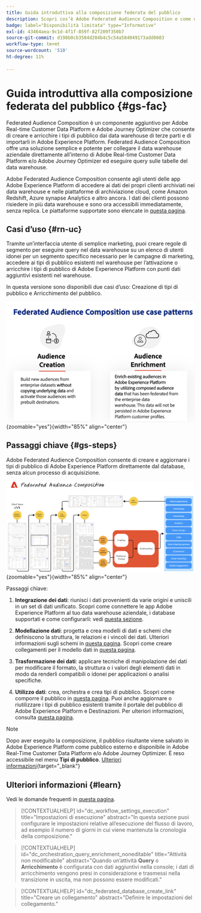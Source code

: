 ```yaml
---
title: Guida introduttiva alla composizione federata del pubblico
description: Scopri cos’è Adobe Federated Audience Composition e come utilizzarlo in Adobe Experience Platform
badge: label="Disponibilità limitata" type="Informative"
exl-id: 43464aea-9c1d-4f1f-859f-82f209f350b7
source-git-commit: d198b0cb3584d204b4c5c54a584049173add0603
workflow-type: tm+mt
source-wordcount: '510'
ht-degree: 11%

---
```


# Guida introduttiva alla composizione federata del pubblico {#gs-fac}

Federated Audience Composition è un componente aggiuntivo per Adobe Real-time Customer Data Platform e Adobe Journey Optimizer che consente di creare e arricchire i tipi di pubblico dai data warehouse di terze parti e di importarli in Adobe Experience Platform. Federated Audience Composition offre una soluzione semplice e potente per collegare il data warehouse aziendale direttamente all’interno di Adobe Real-time Customer Data Platform e/o Adobe Journey Optimizer ed eseguire query sulle tabelle del data warehouse.

Adobe Federated Audience Composition consente agli utenti delle app Adobe Experience Platform di accedere ai dati dei propri clienti archiviati nei data warehouse e nelle piattaforme di archiviazione cloud, come Amazon Redshift, Azure synapse Analytics e altro ancora. I dati dei clienti possono risiedere in più data warehouse e sono ora accessibili immediatamente, senza replica. Le piattaforme supportate sono elencate in [questa pagina](../connections/federated-db.md#supported-db).

## Casi d’uso {#rn-uc}

Tramite un’interfaccia utente di semplice marketing, puoi creare regole di segmento per eseguire query nel data warehouse su un elenco di utenti idonei per un segmento specifico necessario per le campagne di marketing, accedere ai tipi di pubblico esistenti nel warehouse per l’attivazione o arricchire i tipi di pubblico di Adobe Experience Platform con punti dati aggiuntivi esistenti nel warehouse.

In questa versione sono disponibili due casi d’uso: Creazione di tipi di pubblico e Arricchimento del pubblico.

![diagramma](assets/fac-use-cases.png){zoomable="yes"}{width="85%" align="center"}

## Passaggi chiave {#gs-steps}

Adobe Federated Audience Composition consente di creare e aggiornare i tipi di pubblico di Adobe Experience Platform direttamente dal database, senza alcun processo di acquisizione.

![diagramma](assets/steps-diagram.png){zoomable="yes"}{width="85%" align="center"}

Passaggi chiave:

1. **Integrazione dei dati**: riunisci i dati provenienti da varie origini e uniscili in un set di dati unificato. Scopri come connettere le app Adobe Experience Platform al tuo data warehouse aziendale, i database supportati e come configurarli: vedi [questa sezione](../connections/federated-db.md).

2. **Modellazione dati**: progetta e crea modelli di dati e schemi che definiscono la struttura, le relazioni e i vincoli dei dati. Ulteriori informazioni sugli schemi in [questa pagina](../customer/schemas.md). Scopri come creare collegamenti per il modello dati in [questa pagina](../data-management/gs-models.md).

3. **Trasformazione dei dati**: applicare tecniche di manipolazione dei dati per modificare il formato, la struttura o i valori degli elementi dati in modo da renderli compatibili o idonei per applicazioni o analisi specifiche.

4. **Utilizzo dati**: crea, orchestra e crea tipi di pubblico. Scopri come comporre il pubblico in [questa pagina](../compositions/gs-compositions.md). Puoi anche aggiornare o riutilizzare i tipi di pubblico esistenti tramite il portale del pubblico di Adobe Experience Platform e Destinazioni. Per ulteriori informazioni, consulta [questa pagina](../connections/destinations.md).


>[!NOTE]
>
>Dopo aver eseguito la composizione, il pubblico risultante viene salvato in Adobe Experience Platform come pubblico esterno e disponibile in Adobe Real-Time Customer Data Platform e/o Adobe Journey Optimizer. È reso accessibile nel menu **Tipi di pubblico**. [Ulteriori informazioni](https://experienceleague.adobe.com/en/docs/experience-platform/segmentation/ui/audience-portal){target="_blank"}
>



## Ulteriori informazioni {#learn}

<!-- Workflow + Workflow activities-->

Vedi le domande frequenti in [questa pagina](faq.md).

>[!CONTEXTUALHELP]
>id="dc_workflow_settings_execution"
>title="Impostazioni di esecuzione"
>abstract="In questa sezione puoi configurare le impostazioni relative all’esecuzione del flusso di lavoro, ad esempio il numero di giorni in cui viene mantenuta la cronologia della composizione."




>[!CONTEXTUALHELP]
>id="dc_orchestration_query_enrichment_noneditable"
>title="Attività non modificabile"
>abstract="Quando un’attività **Query** o **Arricchimento** è configurata con dati aggiuntivi nella console; i dati di arricchimento vengono presi in considerazione e trasmessi nella transizione in uscita, ma non possono essere modificati."

<!-- Create a link -->

>[!CONTEXTUALHELP]
>id="dc_federated_database_create_link"
>title="Creare un collegamento"
>abstract="Definire le impostazioni del collegamento."
